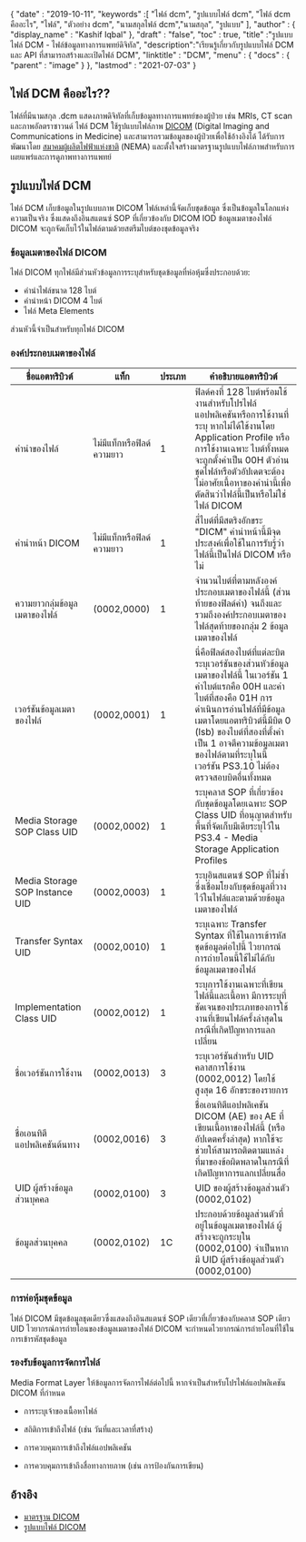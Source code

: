 {
  "date" : "2019-10-11",
  "keywords" :[ "ไฟล์ dcm", "รูปแบบไฟล์ dcm", "ไฟล์ dcm คืออะไร", "ไฟล์", "ตัวอย่าง dcm", "นามสกุลไฟล์ dcm","นามสกุล", "รูปแบบ" ],
  "author" : {
    "display_name" : "Kashif Iqbal"
},
  "draft" : "false",
  "toc" : true,
  "title" :"รูปแบบไฟล์ DCM - ไฟล์ข้อมูลทางการแพทย์ดิจิทัล",
  "description":"เรียนรู้เกี่ยวกับรูปแบบไฟล์ DCM และ API ที่สามารถสร้างและเปิดไฟล์ DCM",
  "linktitle" : "DCM",
  "menu" : {
    "docs" : {
      "parent" : "image"
}
},
  "lastmod" : "2021-07-03"
}

## ไฟล์ DCM คืออะไร??

ไฟล์ที่มีนามสกุล .dcm แสดงภาพดิจิทัลที่เก็บข้อมูลทางการแพทย์ของผู้ป่วย เช่น MRIs, CT scan และภาพอัลตราซาวนด์ ไฟล์ DCM ใช้รูปแบบไฟล์ภาพ [DICOM](/th/image/dicom) (Digital Imaging and Communications in Medicine) และสามารถรวมข้อมูลของผู้ป่วยเพื่อใช้อ้างอิงได้ ได้รับการพัฒนาโดย [สมาคมผู้ผลิตไฟฟ้าแห่งชาติ](https://en.wikipedia.org/wiki/National_Electrical_Manufacturers_Association) (NEMA) และตั้งใจสร้างมาตรฐานรูปแบบไฟล์ภาพสำหรับการเผยแพร่และการดูภาพทางการแพทย์

## รูปแบบไฟล์ DCM

ไฟล์ DCM เก็บข้อมูลในรูปแบบภาพ DICOM ไฟล์เหล่านี้จัดเก็บชุดข้อมูล ซึ่งเป็นข้อมูลในโลกแห่งความเป็นจริง ซึ่งแสดงถึงอินสแตนซ์ SOP ที่เกี่ยวข้องกับ DICOM IOD ข้อมูลเมตาของไฟล์ DICOM จะถูกจัดเก็บไว้ในไฟล์ตามด้วยสตรีมไบต์ของชุดข้อมูลจริง

### ข้อมูลเมตาของไฟล์ DICOM ##

ไฟล์ DICOM ทุกไฟล์มีส่วนหัวข้อมูลการระบุสำหรับชุดข้อมูลที่ห่อหุ้มซึ่งประกอบด้วย:
* คำนำไฟล์ขนาด 128 ไบต์
* คำนำหน้า DICOM 4 ไบต์
* ไฟล์ Meta Elements

ส่วนหัวนี้จำเป็นสำหรับทุกไฟล์ DICOM

### องค์ประกอบเมตาของไฟล์ ###
|ชื่อแอตทริบิวต์|แท็ก|ประเภท| คำอธิบายแอตทริบิวต์
---|---|---|---|
|คำนำของไฟล์|ไม่มีแท็กหรือฟิลด์ความยาว|1|ฟิลด์คงที่ 128 ไบต์พร้อมใช้งานสำหรับโปรไฟล์แอปพลิเคชันหรือการใช้งานที่ระบุ หากไม่ได้ใช้งานโดย Application Profile หรือการใช้งานเฉพาะ ไบต์ทั้งหมดจะถูกตั้งค่าเป็น 00H ตัวอ่านชุดไฟล์หรือตัวอัปเดตจะต้องไม่อาศัยเนื้อหาของคำนำนี้เพื่อตัดสินว่าไฟล์นี้เป็นหรือไม่ใช่ไฟล์ DICOM
|คำนำหน้า DICOM|ไม่มีแท็กหรือฟิลด์ความยาว|1|สี่ไบต์ที่มีสตริงอักขระ "DICM" คำนำหน้านี้มีจุดประสงค์เพื่อใช้ในการรับรู้ว่าไฟล์นี้เป็นไฟล์ DICOM หรือไม่
|ความยาวกลุ่มข้อมูลเมตาของไฟล์|(0002,0000)|1|จำนวนไบต์ที่ตามหลังองค์ประกอบเมตาของไฟล์นี้ (ส่วนท้ายของฟิลด์ค่า) จนถึงและรวมถึงองค์ประกอบเมตาของไฟล์สุดท้ายของกลุ่ม 2 ข้อมูลเมตาของไฟล์
|เวอร์ชันข้อมูลเมตาของไฟล์|(0002,0001)|1|นี่คือฟิลด์สองไบต์ที่แต่ละบิตระบุเวอร์ชันของส่วนหัวข้อมูลเมตาของไฟล์นี้ ในเวอร์ชัน 1 ค่าไบต์แรกคือ 00H และค่าไบต์ที่สองคือ 01H การดำเนินการอ่านไฟล์ที่มีข้อมูลเมตาโดยแอตทริบิวต์นี้มีบิต 0 (lsb) ของไบต์ที่สองที่ตั้งค่าเป็น 1 อาจตีความข้อมูลเมตาของไฟล์ตามที่ระบุในนี้ เวอร์ชัน PS3.10 ไม่ต้องตรวจสอบบิตอื่นทั้งหมด
|Media Storage SOP Class UID|(0002,0002)|1|ระบุคลาส SOP ที่เกี่ยวข้องกับชุดข้อมูลโดยเฉพาะ SOP Class UID ที่อนุญาตสำหรับพื้นที่จัดเก็บมีเดียระบุไว้ใน PS3.4 - Media Storage Application Profiles
|Media Storage SOP Instance UID|(0002,0003)|1|ระบุอินสแตนซ์ SOP ที่ไม่ซ้ำซึ่งเชื่อมโยงกับชุดข้อมูลที่วางไว้ในไฟล์และตามด้วยข้อมูลเมตาของไฟล์
|Transfer Syntax UID|(0002,0010)|1|ระบุเฉพาะ Transfer Syntax ที่ใช้ในการเข้ารหัสชุดข้อมูลต่อไปนี้ ไวยากรณ์การถ่ายโอนนี้ใช้ไม่ได้กับข้อมูลเมตาของไฟล์
|Implementation Class UID|(0002,0012)|1|ระบุการใช้งานเฉพาะที่เขียนไฟล์นี้และเนื้อหา มีการระบุที่ชัดเจนของประเภทของการใช้งานที่เขียนไฟล์ครั้งล่าสุดในกรณีที่เกิดปัญหาการแลกเปลี่ยน
|ชื่อเวอร์ชันการใช้งาน|(0002,0013)|3|ระบุเวอร์ชันสำหรับ UID คลาสการใช้งาน (0002,0012) โดยใช้สูงสุด 16 อักขระของรายการ
|ชื่อเอนทิตีแอปพลิเคชันต้นทาง|(0002,0016)|3|ชื่อเอนทิตีแอปพลิเคชัน DICOM (AE) ของ AE ที่เขียนเนื้อหาของไฟล์นี้ (หรืออัปเดตครั้งล่าสุด) หากใช้จะช่วยให้สามารถติดตามแหล่งที่มาของข้อผิดพลาดในกรณีที่เกิดปัญหาการแลกเปลี่ยนสื่อ
|UID ผู้สร้างข้อมูลส่วนบุคคล|(0002,0100)|3|UID ของผู้สร้างข้อมูลส่วนตัว (0002,0102)
|ข้อมูลส่วนบุคคล|(0002,0102)|1C|ประกอบด้วยข้อมูลส่วนตัวที่อยู่ในข้อมูลเมตาของไฟล์ ผู้สร้างจะถูกระบุใน (0002,0100) จำเป็นหากมี UID ผู้สร้างข้อมูลส่วนตัว (0002,0100)

### การห่อหุ้มชุดข้อมูล ###

ไฟล์ DICOM มีชุดข้อมูลชุดเดียวซึ่งแสดงถึงอินสแตนซ์ SOP เดียวที่เกี่ยวข้องกับคลาส SOP เดียว UID ไวยากรณ์การถ่ายโอนของข้อมูลเมตาของไฟล์ DICOM จะกำหนดไวยากรณ์การถ่ายโอนที่ใช้ในการเข้ารหัสชุดข้อมูล

### รองรับข้อมูลการจัดการไฟล์ ###

Media Format Layer ให้ข้อมูลการจัดการไฟล์ต่อไปนี้ หากจำเป็นสำหรับโปรไฟล์แอปพลิเคชัน DICOM ที่กำหนด

* การระบุเจ้าของเนื้อหาไฟล์

* สถิติการเข้าถึงไฟล์ (เช่น วันที่และเวลาที่สร้าง)

* การควบคุมการเข้าถึงไฟล์แอปพลิเคชัน

* การควบคุมการเข้าถึงสื่อทางกายภาพ (เช่น การป้องกันการเขียน)

## อ้างอิง ##
* [มาตรฐาน DICOM](https://www.dicomstandard.org/current/)
* [รูปแบบไฟล์ DICOM](https://dicom.nema.org/dicom/2013/output/chtml/part10/chapter_7.html)

